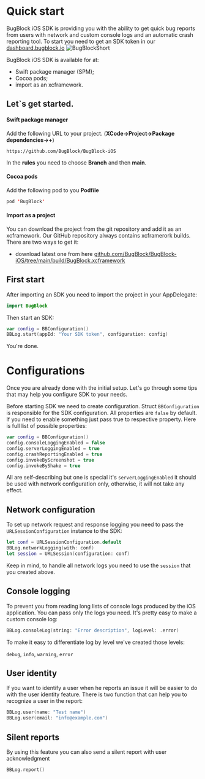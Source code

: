 # Quick start
BugBlock iOS SDK is providing you with the ability to get quick bug reports from users with network and custom console logs and an automatic crash reporting tool. To start you need to get an SDK token in our [dashboard.bugblock.io](https://dashboard.bugblock.io "dashboard.bugblock.io")
![BugBlockShort](https://user-images.githubusercontent.com/515200/143014375-9ea11b90-b373-47f4-9cc6-c07ead2638e4.gif)


BugBlock iOS SDK is available for at:
- Swift package manager (SPM);
- Cocoa pods;
- import as an xcframework.


## Let`s get started.

#### Swift package manager
Add the following URL to your project. (**XCode->Project->Package dependencies->+**)

```
https://github.com/BugBlock/BugBlock-iOS
```

In the **rules** you need to choose **Branch** and then **main**.

#### Cocoa pods

Add the following pod to you **Podfile**

```swift
pod 'BugBlock'
```

#### Import as a project
You can download the project from the git repository and add it as an xcframework. Our GitHub repository always contains xcframerork builds. 
There are two ways to get it: 
- download latest one from here [github.com/BugBlock/BugBlock-iOS/tree/main/build/BugBlock.xcframework](https://github.com/BugBlock/BugBlock-iOS/tree/main/build/BugBlock.xcframework "github.com/BugBlock/BugBlock-iOS/tree/main/build/BugBlock.xcframework")


## First start

After importing an SDK you need to import the project in your AppDelegate:
```swift
import BugBlock
```

Then start an SDK:
```swift
var config = BBConfiguration()
BBLog.start(appId: "Your SDK token", configuration: config)
```

You're done.



# Configurations

Once you are already done with the initial setup. Let's go through some tips that may help you configure SDK to your needs.

Before starting SDK we need to create configuration. Struct `BBConfiguration` is responsible for the SDK configuration. All properties are `false` by default. If you need to enable something just pass true to respective property. Here is full list of possible properties:

```swift
var config = BBConfiguration()
config.consoleLoggingEnabled = false
config.serverLoggingEnabled = true
config.crashReportingEnabled = true
config.invokeByScreenshot = true
config.invokeByShake = true
```

All are self-describing but one is special it's `serverLoggingEnabled` it should be used with network configuration only, otherwise, it will not take any effect.

## Network configuration

To set up network request and response logging you need to pass the `URLSessionConfiguration` instance to the SDK:
```swift
let conf = URLSessionConfiguration.default
BBLog.networkLogging(with: conf)
let session = URLSession(configuration: conf)
```

Keep in mind, to handle all network logs you need to use the `session` that you created above.


## Console logging

To prevent you from reading long lists of console logs produced by the iOS application. You can pass only the logs you need. It's pretty easy to make a custom console log: 

```swift
BBLog.consoleLog(string: "Error description", logLevel: .error)
```

To make it easy to differentiate log by level we've created those levels:

`debug`, 
`info`, 
`warning`, 
`error`


## User identity

If you want to identify a user when he reports an issue it will be easier to do with the user identity feature. There is two function that can help you to recognize a user in the report: 

```swift
BBLog.user(name: "Test name")
BBLog.user(email: "info@example.com")
```


## Silent reports 

By using this feature you can also send a silent report with user acknowledgment

```swift
BBLog.report()
```
